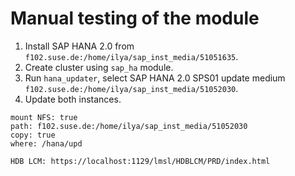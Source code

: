 # Manual testing of the module

1. Install SAP HANA 2.0
from `f102.suse.de:/home/ilya/sap_inst_media/51051635`.
2. Create cluster using `sap_ha` module.
3. Run `hana_updater`, select SAP HANA 2.0 SPS01 update medium `f102.suse.de:/home/ilya/sap_inst_media/51052030`.
4. Update both instances.

```
mount NFS: true
path: f102.suse.de:/home/ilya/sap_inst_media/51052030
copy: true
where: /hana/upd

HDB LCM: https://localhost:1129/lmsl/HDBLCM/PRD/index.html
```

